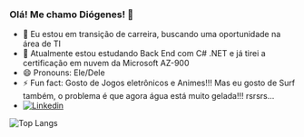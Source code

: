 ### Olá! Me chamo Diógenes! 👋

- 🔭 Eu estou em transição de carreira, buscando uma oportunidade na área de TI
- 🌱 Atualmente estou estudando Back End com C# .NET e já tirei a certificação em nuvem da Microsoft AZ-900
- 😄 Pronouns: Ele/Dele
- ⚡ Fun fact: Gosto de Jogos eletrônicos e Animes!!! Mas eu gosto de Surf também, o problema é que agora água está muito gelada!!! rsrsrs...
- [![Linkedin](https://img.shields.io/badge/LinkedIn-0077B5?style=for-the-badge&logo=linkedin&logoColor=white)](https://www.linkedin.com/in/diogenes-dj/)

![Top Langs](https://github-readme-stats.vercel.app/api/top-langs/?username=diogenes-dj&layout=compact)
